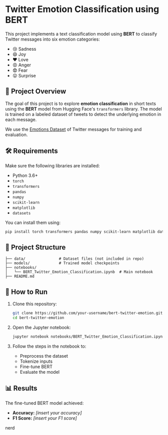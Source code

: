 # Twitter Emotion Classification using BERT

This project implements a text classification model using **BERT** to classify Twitter messages into six emotion categories:

- 😢 Sadness  
- 😄 Joy  
- ❤️ Love  
- 😡 Anger  
- 😨 Fear  
- 😲 Surprise  

## 🚀 Project Overview

The goal of this project is to explore **emotion classification** in short texts using the **BERT** model from Hugging Face's `transformers` library. The model is trained on a labeled dataset of tweets to detect the underlying emotion in each message.

We use the [Emotions Dataset](https://huggingface.co/datasets/dair-ai/emotion) of Twitter messages for training and evaluation.

## 🛠️ Requirements

Make sure the following libraries are installed:

- Python 3.6+
- `torch`
- `transformers`
- `pandas`
- `numpy`
- `scikit-learn`
- `matplotlib`
- `datasets`

You can install them using:

```bash
pip install torch transformers pandas numpy scikit-learn matplotlib datasets
```

## 📁 Project Structure

```
├── data/               # Dataset files (not included in repo)
├── models/             # Trained model checkpoints
├── notebooks/
│   └── BERT_Twitter_Emotion_Classification.ipynb  # Main notebook
├── README.md
```

## 🧪 How to Run

1. Clone this repository:
   ```bash
   git clone https://github.com/your-username/bert-twitter-emotion.git
   cd bert-twitter-emotion
   ```

2. Open the Jupyter notebook:
   ```bash
   jupyter notebook notebooks/BERT_Twitter_Emotion_Classification.ipynb
   ```

3. Follow the steps in the notebook to:
   - Preprocess the dataset
   - Tokenize inputs
   - Fine-tune BERT
   - Evaluate the model

## 📊 Results

The fine-tuned BERT model achieved:

- **Accuracy:** _[insert your accuracy]_
- **F1 Score:** _[insert your F1 score]_

nerd

